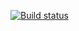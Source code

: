 [![Build status](https://ci.appveyor.com/api/projects/status/on74yk3vevhsv7wl?svg=true)](https://ci.appveyor.com/project/alexbaskakau/api-ci)
